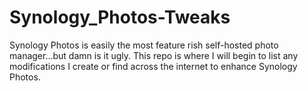 # Synology_Photos-Tweaks
Synology Photos is easily the most feature rish self-hosted photo manager...but damn is it ugly. This repo is where I will begin to list any modifications I create or find across the internet to enhance Synology Photos. 
